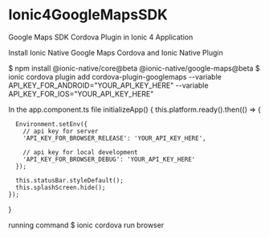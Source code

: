 # Ionic4GoogleMapsSDK
Google Maps SDK Cordova Plugin in Ionic 4 Application


Install Ionic Native Google Maps Cordova and Ionic Native Plugin

$ npm install @ionic-native/core@beta @ionic-native/google-maps@beta
$ ionic cordova plugin add cordova-plugin-googlemaps --variable API_KEY_FOR_ANDROID="YOUR_API_KEY_HERE" --variable API_KEY_FOR_IOS="YOUR_API_KEY_HERE"

In the app.component.ts file
initializeApp() {
    this.platform.ready().then(() => {
 
      Environment.setEnv({
        // api key for server
        'API_KEY_FOR_BROWSER_RELEASE': 'YOUR_API_KEY_HERE',
 
        // api key for local development
        'API_KEY_FOR_BROWSER_DEBUG': 'YOUR_API_KEY_HERE'
      });
 
      this.statusBar.styleDefault();
      this.splashScreen.hide();
    });
  }


running command
$ ionic cordova run browser
